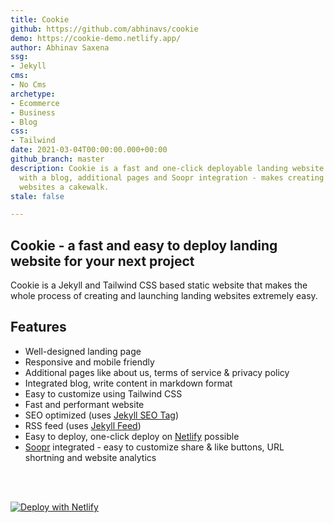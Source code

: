 ```yaml
---
title: Cookie
github: https://github.com/abhinavs/cookie
demo: https://cookie-demo.netlify.app/
author: Abhinav Saxena
ssg:
- Jekyll
cms:
- No Cms
archetype:
- Ecommerce
- Business
- Blog
css:
- Tailwind
date: 2021-03-04T00:00:00.000+00:00
github_branch: master
description: Cookie is a fast and one-click deployable landing website that comes
  with a blog, additional pages and Soopr integration - makes creating and launching
  websites a cakewalk.
stale: false

---
```

## Cookie - a fast and easy to deploy landing website for your next project

Cookie is a Jekyll and Tailwind CSS based static website that makes the whole process of creating and launching landing websites extremely easy.

## Features

* Well-designed landing page
* Responsive and mobile friendly
* Additional pages like about us, terms of service & privacy policy
* Integrated blog, write content in markdown format
* Easy to customize using Tailwind CSS
* Fast and performant website
* SEO optimized (uses [Jekyll SEO Tag](https://github.com/jekyll/jekyll-seo-tag))
* RSS feed (uses [Jekyll Feed](https://github.com/jekyll/jekyll-feed))
* Easy to deploy, one-click deploy on [Netlify](https://www.netlify.com) possible
* [Soopr](https://wwww.soopr.co) integrated - easy to customize share & like buttons, URL shortning and website analytics

<br />
<br />

[![Deploy with Netlify](https://www.netlify.com/img/deploy/button.svg)](https://app.netlify.com/start/deploy?repository=https://github.com/abhinavs/cookie)
